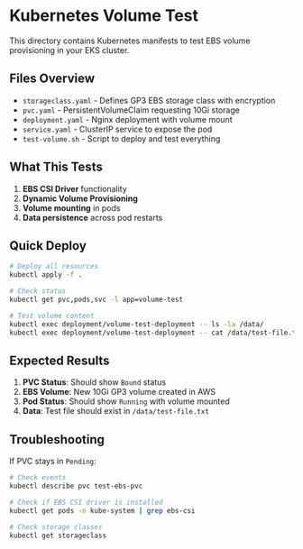 # Kubernetes Volume Test

This directory contains Kubernetes manifests to test EBS volume provisioning in your EKS cluster.

## Files Overview

- `storageclass.yaml` - Defines GP3 EBS storage class with encryption
- `pvc.yaml` - PersistentVolumeClaim requesting 10Gi storage
- `deployment.yaml` - Nginx deployment with volume mount
- `service.yaml` - ClusterIP service to expose the pod
- `test-volume.sh` - Script to deploy and test everything

## What This Tests

1. **EBS CSI Driver** functionality
2. **Dynamic Volume Provisioning**
3. **Volume mounting** in pods
4. **Data persistence** across pod restarts

## Quick Deploy

```bash
# Deploy all resources
kubectl apply -f .

# Check status
kubectl get pvc,pods,svc -l app=volume-test

# Test volume content
kubectl exec deployment/volume-test-deployment -- ls -la /data/
kubectl exec deployment/volume-test-deployment -- cat /data/test-file.txt
```

## Expected Results

1. **PVC Status**: Should show `Bound` status
2. **EBS Volume**: New 10Gi GP3 volume created in AWS
3. **Pod Status**: Should show `Running` with volume mounted
4. **Data**: Test file should exist in `/data/test-file.txt`

## Troubleshooting

If PVC stays in `Pending`:
```bash
# Check events
kubectl describe pvc test-ebs-pvc

# Check if EBS CSI driver is installed
kubectl get pods -n kube-system | grep ebs-csi

# Check storage classes
kubectl get storageclass
```